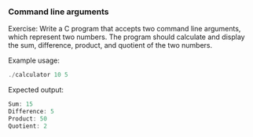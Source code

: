 ### Command line arguments
Exercise:
Write a C program that accepts two command line arguments, which represent two numbers. The program should calculate and display the sum, difference, product, and quotient of the two numbers.

Example usage:

```c
./calculator 10 5
```
Expected output:
```c
Sum: 15
Difference: 5
Product: 50
Quotient: 2
```